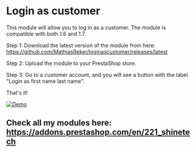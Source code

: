 # Login as customer

This module will allow you to log in as a customer. The module is compatible with both 1.6 and 1.7.

Step 1: Download the latest version of the module from here: https://github.com/MathiasReker/loginascustomer/releases/latest

Step 2: Upload the module to your PrestaShop store.

Step 3: Go to a customer account, and you will see a button with the label "Login as first name last name".

That's it!

[![Demo](https://raw.githubusercontent.com/MathiasReker/loginascustomer/master/loginascustomer.png)](https://raw.githubusercontent.com/MathiasReker/loginascustomer/master/loginascustomer.png)

## Check all my modules here: https://addons.prestashop.com/en/221_shinetech
